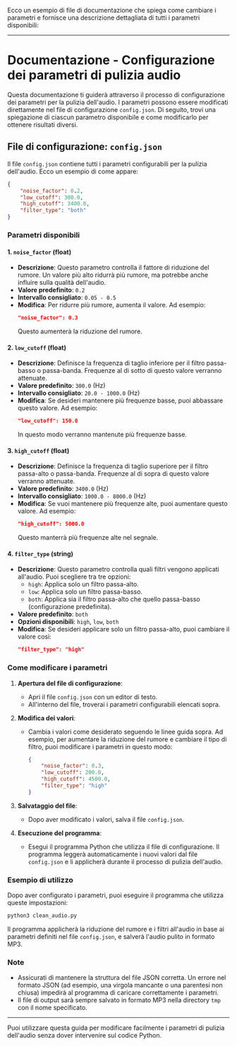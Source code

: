 Ecco un esempio di file di documentazione che spiega come cambiare i parametri e fornisce una descrizione dettagliata di tutti i parametri disponibili:

---

# Documentazione - Configurazione dei parametri di pulizia audio

Questa documentazione ti guiderà attraverso il processo di configurazione dei parametri per la pulizia dell'audio. I parametri possono essere modificati direttamente nel file di configurazione `config.json`. Di seguito, trovi una spiegazione di ciascun parametro disponibile e come modificarlo per ottenere risultati diversi.

## File di configurazione: `config.json`

Il file `config.json` contiene tutti i parametri configurabili per la pulizia dell'audio. Ecco un esempio di come appare:

```json
{
    "noise_factor": 0.2,
    "low_cutoff": 300.0,
    "high_cutoff": 3400.0,
    "filter_type": "both"
}
```

### Parametri disponibili

#### 1. `noise_factor` (float)
- **Descrizione**: Questo parametro controlla il fattore di riduzione del rumore. Un valore più alto ridurrà più rumore, ma potrebbe anche influire sulla qualità dell'audio.
- **Valore predefinito**: `0.2`
- **Intervallo consigliato**: `0.05 - 0.5`
- **Modifica**: Per ridurre più rumore, aumenta il valore. Ad esempio:
  ```json
  "noise_factor": 0.3
  ```
  Questo aumenterà la riduzione del rumore.

#### 2. `low_cutoff` (float)
- **Descrizione**: Definisce la frequenza di taglio inferiore per il filtro passa-basso o passa-banda. Frequenze al di sotto di questo valore verranno attenuate.
- **Valore predefinito**: `300.0` (Hz)
- **Intervallo consigliato**: `20.0 - 1000.0` (Hz)
- **Modifica**: Se desideri mantenere più frequenze basse, puoi abbassare questo valore. Ad esempio:
  ```json
  "low_cutoff": 150.0
  ```
  In questo modo verranno mantenute più frequenze basse.

#### 3. `high_cutoff` (float)
- **Descrizione**: Definisce la frequenza di taglio superiore per il filtro passa-alto o passa-banda. Frequenze al di sopra di questo valore verranno attenuate.
- **Valore predefinito**: `3400.0` (Hz)
- **Intervallo consigliato**: `1000.0 - 8000.0` (Hz)
- **Modifica**: Se vuoi mantenere più frequenze alte, puoi aumentare questo valore. Ad esempio:
  ```json
  "high_cutoff": 5000.0
  ```
  Questo manterrà più frequenze alte nel segnale.

#### 4. `filter_type` (string)
- **Descrizione**: Questo parametro controlla quali filtri vengono applicati all'audio. Puoi scegliere tra tre opzioni:
  - `high`: Applica solo un filtro passa-alto.
  - `low`: Applica solo un filtro passa-basso.
  - `both`: Applica sia il filtro passa-alto che quello passa-basso (configurazione predefinita).
- **Valore predefinito**: `both`
- **Opzioni disponibili**: `high`, `low`, `both`
- **Modifica**: Se desideri applicare solo un filtro passa-alto, puoi cambiare il valore così:
  ```json
  "filter_type": "high"
  ```

### Come modificare i parametri

1. **Apertura del file di configurazione**:
   - Apri il file `config.json` con un editor di testo.
   - All'interno del file, troverai i parametri configurabili elencati sopra.

2. **Modifica dei valori**:
   - Cambia i valori come desiderato seguendo le linee guida sopra. Ad esempio, per aumentare la riduzione del rumore e cambiare il tipo di filtro, puoi modificare i parametri in questo modo:
     ```json
     {
         "noise_factor": 0.3,
         "low_cutoff": 200.0,
         "high_cutoff": 4500.0,
         "filter_type": "high"
     }
     ```

3. **Salvataggio del file**:
   - Dopo aver modificato i valori, salva il file `config.json`.

4. **Esecuzione del programma**:
   - Esegui il programma Python che utilizza il file di configurazione. Il programma leggerà automaticamente i nuovi valori dal file `config.json` e li applicherà durante il processo di pulizia dell'audio.

### Esempio di utilizzo

Dopo aver configurato i parametri, puoi eseguire il programma che utilizza queste impostazioni:

```bash
python3 clean_audio.py
```

Il programma applicherà la riduzione del rumore e i filtri all'audio in base ai parametri definiti nel file `config.json`, e salverà l'audio pulito in formato MP3.

### Note

- Assicurati di mantenere la struttura del file JSON corretta. Un errore nel formato JSON (ad esempio, una virgola mancante o una parentesi non chiusa) impedirà al programma di caricare correttamente i parametri.
- Il file di output sarà sempre salvato in formato MP3 nella directory `tmp` con il nome specificato.

---

Puoi utilizzare questa guida per modificare facilmente i parametri di pulizia dell'audio senza dover intervenire sul codice Python.